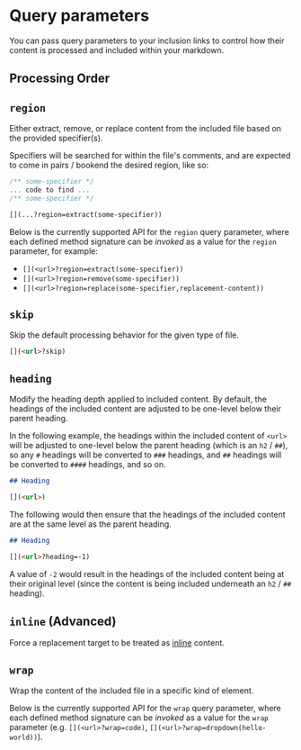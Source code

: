# Query parameters

You can pass query parameters to your inclusion links to control how their content is processed and included within your markdown.

## Processing Order

[](../src/include.ts?&region=extract(query))

## `region`

Either extract, remove, or replace content from the included file based on the provided specifier(s).

Specifiers will be searched for within the file's comments, and are expected to come in pairs / bookend the desired region, like so:

```ts
/** some-specifier */
... code to find ...
/** some-specifier */
```

```md
[](...?region=extract(some-specifier))
```

Below is the currently supported API for the `region` query parameter, where each defined method signature can be _invoked_ as a value for the `region` parameter, for example:

- `[](<url>?region=extract(some-specifier))`
- `[](<url>?region=remove(some-specifier))`
- `[](<url>?region=replace(some-specifier,replacement-content))`

[](./api-note.md?wrap=quote)

[](../src/region.ts?region=extract(definition))

## `skip`

Skip the default processing behavior for the given type of file. 

[](../src/include.ts?wrap=dropdown(See-default-processing-behavior.)&region=extract(Default-Behavior),replace(...))

```md
[](<url>?skip)
```

## `heading` 

Modify the heading depth applied to included content. By default, the headings of the included content are adjusted to be one-level below their parent heading.

In the following example, the headings within the included content of `<url>` will be adjusted to one-level below the parent heading (which is an `h2` / `##`), so any `#` headings will be converted to `###` headings, and `##` headings will be converted to `####` headings, and so on.

```md
## Heading

[](<url>)
```

The following would then ensure that the headings of the included content are at the same level as the parent heading.

```md
## Heading

[](<url>?heading=-1)
```

A value of `-2` would result in the headings of the included content being at their original level (since the content is being included underneath an `h2` / `##` heading).

## `inline` (Advanced)

Force a replacement target to be treated as [inline](#inline) content.

## `wrap`

Wrap the content of the included file in a specific kind of element.

Below is the currently supported API for the `wrap` query parameter, where each defined method signature can be _invoked_ as a value for the `wrap` parameter (e.g. `[](<url>?wrap=code)`, `[](<url>?wrap=dropdown(hello-world))`).

[](./api-note.md?wrap=quote)

[](../src/wrap.ts?region=extract(definition))
